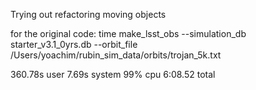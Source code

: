 Trying out refactoring moving objects

for the original code:
time make_lsst_obs --simulation_db starter_v3.1_0yrs.db --orbit_file /Users/yoachim/rubin_sim_data/orbits/trojan_5k.txt

 360.78s user 7.69s system 99% cpu 6:08.52 total

 
